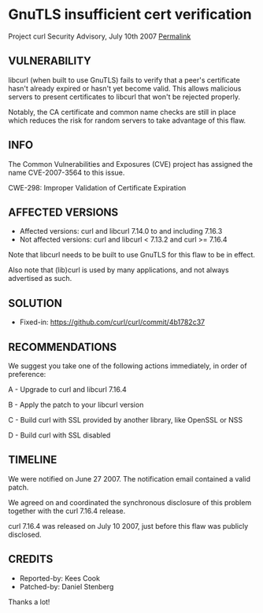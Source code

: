 GnuTLS insufficient cert verification
=====================================

Project curl Security Advisory, July 10th 2007
[Permalink](https://curl.se/docs/security.html)

VULNERABILITY
-------------

libcurl (when built to use GnuTLS) fails to verify that a peer's certificate
hasn't already expired or hasn't yet become valid. This allows malicious
servers to present certificates to libcurl that won't be rejected properly.

Notably, the CA certificate and common name checks are still in place which
reduces the risk for random servers to take advantage of this flaw.

INFO
----

The Common Vulnerabilities and Exposures (CVE) project has assigned the name
CVE-2007-3564 to this issue.

CWE-298: Improper Validation of Certificate Expiration

AFFECTED VERSIONS
-----------------

- Affected versions: curl and libcurl 7.14.0 to and including 7.16.3
- Not affected versions: curl and libcurl < 7.13.2 and curl >= 7.16.4

Note that libcurl needs to be built to use GnuTLS for this flaw to be in
effect.

Also note that (lib)curl is used by many applications, and not always
advertised as such.

SOLUTION
------------

- Fixed-in: https://github.com/curl/curl/commit/4b1782c37

RECOMMENDATIONS
---------------

We suggest you take one of the following actions immediately, in order of
preference:

 A - Upgrade to curl and libcurl 7.16.4

 B - Apply the patch to your libcurl version

 C - Build curl with SSL provided by another library, like OpenSSL or NSS

 D  - Build curl with SSL disabled

TIMELINE
---------

We were notified on June 27 2007. The notification email contained a valid
patch.

We agreed on and coordinated the synchronous disclosure of this problem
together with the curl 7.16.4 release.

curl 7.16.4 was released on July 10 2007, just before this flaw was publicly
disclosed.

CREDITS
-------

- Reported-by: Kees Cook
- Patched-by: Daniel Stenberg

Thanks a lot!
